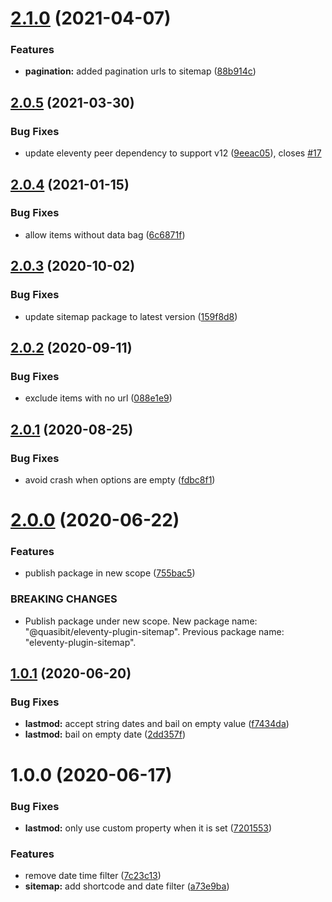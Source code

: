 # [2.1.0](https://github.com/quasibit/eleventy-plugin-sitemap/compare/v2.0.5...v2.1.0) (2021-04-07)


### Features

* **pagination:** added pagination urls to sitemap ([88b914c](https://github.com/quasibit/eleventy-plugin-sitemap/commit/88b914cd8d702271681956e52ebeb2bdfbdce0ee))

## [2.0.5](https://github.com/quasibit/eleventy-plugin-sitemap/compare/v2.0.4...v2.0.5) (2021-03-30)


### Bug Fixes

* update eleventy peer dependency to support v12 ([9eeac05](https://github.com/quasibit/eleventy-plugin-sitemap/commit/9eeac05561a1fc2ea0d7bd7e44f999ef541dcd0d)), closes [#17](https://github.com/quasibit/eleventy-plugin-sitemap/issues/17)

## [2.0.4](https://github.com/quasibit/eleventy-plugin-sitemap/compare/v2.0.3...v2.0.4) (2021-01-15)


### Bug Fixes

* allow items without data bag ([6c6871f](https://github.com/quasibit/eleventy-plugin-sitemap/commit/6c6871fb4f122aed36e5f22c0d06595501101083))

## [2.0.3](https://github.com/quasibit/eleventy-plugin-sitemap/compare/v2.0.2...v2.0.3) (2020-10-02)


### Bug Fixes

* update sitemap package to latest version ([159f8d8](https://github.com/quasibit/eleventy-plugin-sitemap/commit/159f8d838c7ff77dbcfc0a45e5cd858638062b7c))

## [2.0.2](https://github.com/quasibit/eleventy-plugin-sitemap/compare/v2.0.1...v2.0.2) (2020-09-11)


### Bug Fixes

* exclude items with no url ([088e1e9](https://github.com/quasibit/eleventy-plugin-sitemap/commit/088e1e9a53a2983300f6ad18a672409c31947f67))

## [2.0.1](https://github.com/quasibit/eleventy-plugin-sitemap/compare/v2.0.0...v2.0.1) (2020-08-25)


### Bug Fixes

* avoid crash when options are empty ([fdbc8f1](https://github.com/quasibit/eleventy-plugin-sitemap/commit/fdbc8f164cf5532e7b2484c563525b9a98ddaadf))

# [2.0.0](https://github.com/quasibit/eleventy-plugin-sitemap/compare/v1.0.1...v2.0.0) (2020-06-22)


### Features

* publish package in new scope ([755bac5](https://github.com/quasibit/eleventy-plugin-sitemap/commit/755bac56bd7ccca7fb2f2666ee84444caba4c0cf))


### BREAKING CHANGES

* Publish package under new scope. New package name: "@quasibit/eleventy-plugin-sitemap". Previous package name: "eleventy-plugin-sitemap".

## [1.0.1](https://github.com/quasibit/eleventy-plugin-sitemap/compare/v1.0.0...v1.0.1) (2020-06-20)


### Bug Fixes

* **lastmod:** accept string dates and bail on empty value ([f7434da](https://github.com/quasibit/eleventy-plugin-sitemap/commit/f7434dadb534e32728f8ab28d66b063948ab6dff))
* **lastmod:** bail on empty date ([2dd357f](https://github.com/quasibit/eleventy-plugin-sitemap/commit/2dd357f2d4b65b7bc87826dfb0182d5b6b1afbdc))

# 1.0.0 (2020-06-17)


### Bug Fixes

* **lastmod:** only use custom property when it is set ([7201553](https://github.com/quasibit/eleventy-plugin-sitemap/commit/7201553738df784cf77032d1038a1f451efa05e8))


### Features

* remove date time filter ([7c23c13](https://github.com/quasibit/eleventy-plugin-sitemap/commit/7c23c13b92cd22af2d2f555ac0e72afef37c4397))
* **sitemap:** add shortcode and date filter ([a73e9ba](https://github.com/quasibit/eleventy-plugin-sitemap/commit/a73e9bab68f189db9b0f853f45f41e462668b44b))
